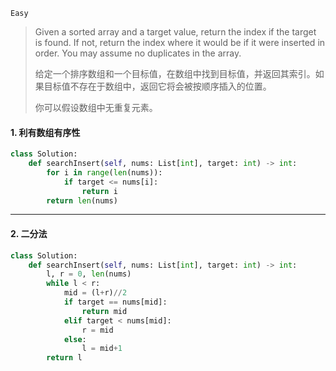 `Easy`

> Given a sorted array and a target value, return the index if the target is found. If not, return the index where it would be if it were inserted in order. You may assume no duplicates in the array.
>
> 给定一个排序数组和一个目标值，在数组中找到目标值，并返回其索引。如果目标值不存在于数组中，返回它将会被按顺序插入的位置。
>
> 你可以假设数组中无重复元素。

#### 1. 利有数组有序性

```python
class Solution:
    def searchInsert(self, nums: List[int], target: int) -> int:
        for i in range(len(nums)):
            if target <= nums[i]:
                return i
        return len(nums)
```

---

#### 2. 二分法

```python
class Solution:
    def searchInsert(self, nums: List[int], target: int) -> int:
        l, r = 0, len(nums)
        while l < r:
            mid = (l+r)//2
            if target == nums[mid]:
                return mid
            elif target < nums[mid]:
                r = mid
            else:
                l = mid+1
        return l
```

